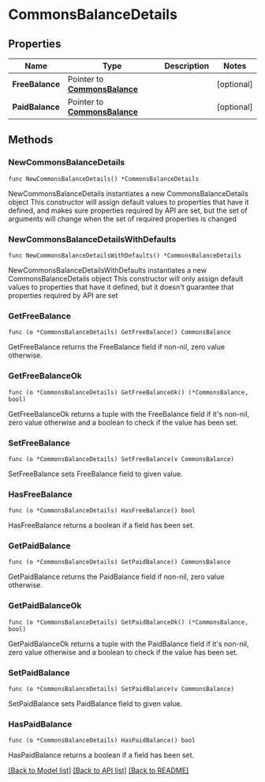 # CommonsBalanceDetails

## Properties

Name | Type | Description | Notes
------------ | ------------- | ------------- | -------------
**FreeBalance** | Pointer to [**CommonsBalance**](CommonsBalance.md) |  | [optional] 
**PaidBalance** | Pointer to [**CommonsBalance**](CommonsBalance.md) |  | [optional] 

## Methods

### NewCommonsBalanceDetails

`func NewCommonsBalanceDetails() *CommonsBalanceDetails`

NewCommonsBalanceDetails instantiates a new CommonsBalanceDetails object
This constructor will assign default values to properties that have it defined,
and makes sure properties required by API are set, but the set of arguments
will change when the set of required properties is changed

### NewCommonsBalanceDetailsWithDefaults

`func NewCommonsBalanceDetailsWithDefaults() *CommonsBalanceDetails`

NewCommonsBalanceDetailsWithDefaults instantiates a new CommonsBalanceDetails object
This constructor will only assign default values to properties that have it defined,
but it doesn't guarantee that properties required by API are set

### GetFreeBalance

`func (o *CommonsBalanceDetails) GetFreeBalance() CommonsBalance`

GetFreeBalance returns the FreeBalance field if non-nil, zero value otherwise.

### GetFreeBalanceOk

`func (o *CommonsBalanceDetails) GetFreeBalanceOk() (*CommonsBalance, bool)`

GetFreeBalanceOk returns a tuple with the FreeBalance field if it's non-nil, zero value otherwise
and a boolean to check if the value has been set.

### SetFreeBalance

`func (o *CommonsBalanceDetails) SetFreeBalance(v CommonsBalance)`

SetFreeBalance sets FreeBalance field to given value.

### HasFreeBalance

`func (o *CommonsBalanceDetails) HasFreeBalance() bool`

HasFreeBalance returns a boolean if a field has been set.

### GetPaidBalance

`func (o *CommonsBalanceDetails) GetPaidBalance() CommonsBalance`

GetPaidBalance returns the PaidBalance field if non-nil, zero value otherwise.

### GetPaidBalanceOk

`func (o *CommonsBalanceDetails) GetPaidBalanceOk() (*CommonsBalance, bool)`

GetPaidBalanceOk returns a tuple with the PaidBalance field if it's non-nil, zero value otherwise
and a boolean to check if the value has been set.

### SetPaidBalance

`func (o *CommonsBalanceDetails) SetPaidBalance(v CommonsBalance)`

SetPaidBalance sets PaidBalance field to given value.

### HasPaidBalance

`func (o *CommonsBalanceDetails) HasPaidBalance() bool`

HasPaidBalance returns a boolean if a field has been set.


[[Back to Model list]](../README.md#documentation-for-models) [[Back to API list]](../README.md#documentation-for-api-endpoints) [[Back to README]](../README.md)


